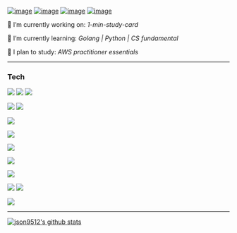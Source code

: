 

[![image](https://img.shields.io/badge/json9512%40gmail.com-white?style=flat-square&logo=gmail&&labelColor=white)](mailto:json9512@gmail.com)
[![image](https://img.shields.io/badge/blog-white?style=flat-square&logo=notion&&labelColor=white&&logoColor=black)](https://www.notion.so/JSON-s-Blog-327786ab055a44f29a7e2af1a0b3bcfd)
[![image](https://img.shields.io/badge/Junghyun%20Son-white?style=flat-square&logo=linkedin&&labelColor=white&&logoColor=black)](https://www.linkedin.com/in/junghyun-son/)
[![image](https://img.shields.io/badge/resume-white?style=flat-square&logo=notion&&labelColor=white&&logoColor=black)](https://www.notion.so/Junghyun-Son-8ab4484a04cd420bacb7e869aa593796)


🔭 I’m currently working on: *1-min-study-card*

💬 I’m currently learning: *Golang | Python | CS fundamental*

🌱 I plan to study: *AWS practitioner essentials*
***

### Tech
![](https://img.shields.io/badge/python--white?logo=python&style=for-the-badge&&labelColor=white&&logoColor=)
![](https://img.shields.io/badge/javascript--white?logo=javascript&style=for-the-badge&&labelColor=white&&logoColor=)
![](https://img.shields.io/badge/go--white?logo=go&style=for-the-badge&&labelColor=white&&logoColor=)

![](https://img.shields.io/badge/react--white?logo=react&style=for-the-badge&&labelColor=white&&logoColor=)
![](https://img.shields.io/badge/node.js--white?logo=node.js&style=for-the-badge&&labelColor=white&&logoColor=)

![](https://img.shields.io/badge/postgresql--white?logo=postgresql&style=for-the-badge&&labelColor=white&&logoColor=black)

![](https://img.shields.io/badge/docker--white?logo=docker&style=for-the-badge&&labelColor=white&&logoColor=)


![](https://img.shields.io/badge/github%20actions--white?logo=github-actions&style=for-the-badge&&labelColor=white&&logoColor=)

![](https://img.shields.io/badge/amazon%20aws--white?logo=amazon-aws&style=for-the-badge&&labelColor=white&&logoColor=black)

![](https://img.shields.io/badge/github--white?logo=github&style=for-the-badge&&labelColor=white&&logoColor=black)

![](https://img.shields.io/badge/windows--white?logo=windows&style=for-the-badge&&labelColor=white&&logoColor=black)
![](https://img.shields.io/badge/linux--white?logo=linux&style=for-the-badge&&labelColor=white&&logoColor=black)

![](https://img.shields.io/badge/slack--white?logo=slack&style=for-the-badge&&labelColor=white&&logoColor=black)
****
[![json9512's github stats](https://github-readme-stats.vercel.app/api?username=json9512&theme=tokyonight&show_icons=true)](https://github.com/json9512/json9512)


<!--
**json9512/json9512** is a ✨ _special_ ✨ repository because its `README.md` (this file) appears on your GitHub profile.

Here are some ideas to get you started:

- 🔭 I’m currently working on ...
- 🌱 I’m currently learning ...
- 👯 I’m looking to collaborate on ...
- 🤔 I’m looking for help with ...
- 💬 Ask me about ...
- 📫 How to reach me: ...
- 😄 Pronouns: ...
- ⚡ Fun fact: ...
-->
